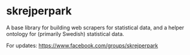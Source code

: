 # skrejperpark
A base library for building web scrapers for statistical data, and a helper ontology for (primarily Swedish) statistical data.

For updates: https://www.facebook.com/groups/skrejperpark
